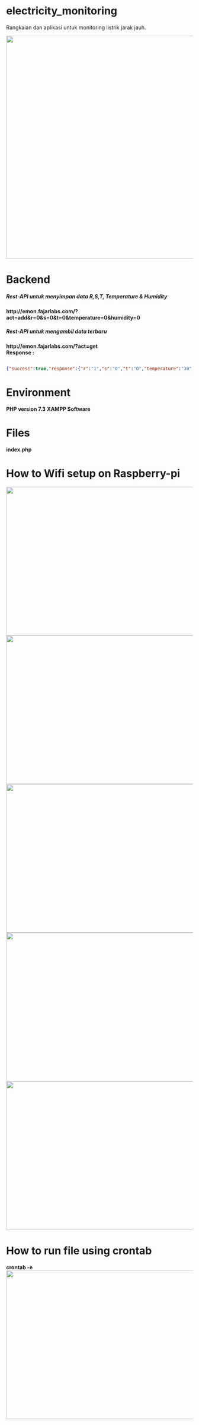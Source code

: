 # electricity_monitoring
Rangkaian dan aplikasi untuk monitoring listrik jarak jauh.

<img src="https://github.com/fajarlabs/electricity_monitoring/blob/master/screen-capture/design-architecture.jpg?raw=true" width="700" height="600" /><br />

# Backend
<h5> Rest-API untuk menyimpan data R,S,T, Temperature & Humidity </h5>
<b>http://emon.fajarlabs.com/?act=add&r=0&s=0&t=0&temperature=0&humidity=0</b><br />
<h5> Rest-API untuk mengambil data terbaru </h5>
<b>http://emon.fajarlabs.com/?act=get</b><br />
<b> Response : </b><br />

```json

{"success":true,"response":{"r":"1","s":"0","t":"0","temperature":"30","humidity":"71"},"code":200}

```

# Environment
<b>PHP version 7.3</b>
<b>XAMPP Software</b>

# Files
<b>index.php</b>

# How to Wifi setup on Raspberry-pi
<img src="https://github.com/fajarlabs/electricity_monitoring/blob/master/screen-capture/ss1.png?raw=true" width="700" height="400" /><br />
<img src="https://github.com/fajarlabs/electricity_monitoring/blob/master/screen-capture/ss2.png?raw=true" width="700" height="400" /><br />
<img src="https://github.com/fajarlabs/electricity_monitoring/blob/master/screen-capture/ss3.png?raw=true" width="700" height="400" /><br />
<img src="https://github.com/fajarlabs/electricity_monitoring/blob/master/screen-capture/ss4.png?raw=true" width="700" height="400" /><br />
<img src="https://github.com/fajarlabs/electricity_monitoring/blob/master/screen-capture/ss5.png?raw=true" width="700" height="400" /><br />

# How to run file using crontab
<b>crontab -e</b><br />
<img src="https://github.com/fajarlabs/electricity_monitoring/blob/master/screen-capture/ss_crontab.png?raw=true" width="700" height="400" /><br />
